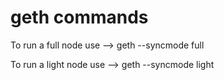 # geth commands

To run a full node use
	--> geth --syncmode full

To run a light node use
	--> geth --syncmode light
